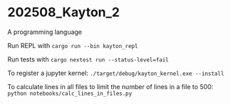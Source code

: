 # 202508_Kayton_2
A programming language

Run REPL with `cargo run --bin kayton_repl`

Run tests with `cargo nextest run --status-level=fail`

To register a jupyter kernel: `./target/debug/kayton_kernel.exe --install`

To calculate lines in all files to limit the number of lines in a file to 500: `python notebooks/calc_lines_in_files.py`
